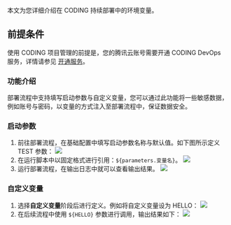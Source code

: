 本文为您详细介绍在 CODING 持续部署中的环境变量。

## 前提条件
使用 CODING 项目管理的前提是，您的腾讯云账号需要开通 CODING DevOps 服务，详情请参见 [开通服务](https://cloud.tencent.com/document/product/1159/44859)。 

### 功能介绍[](id:intro)
部署流程中支持填写启动参数与自定义变量，您可以通过此功能将一些敏感数据，例如账号与密码，以变量的方式注入至部署流程中，保证数据安全。

### 启动参数[](id:start-parameter)
1. 前往部署流程，在基础配置中填写启动参数名称与默认值。如下图所示定义 TEST 参数：
![](https://qcloudimg.tencent-cloud.cn/raw/0abd2eebaf01728b03a06956d0dea314.png)
2. 在运行脚本中以固定格式进行引用：`${parameters.变量名}`。
![](https://qcloudimg.tencent-cloud.cn/raw/8e0ee62477d3b0eca39e1df17e6c0c21.png)
3. 运行部署流程，在输出日志中就可以查看输出结果。
![](https://qcloudimg.tencent-cloud.cn/raw/6a4fa747f8ee261b55b14e79bac4343f.png)

### 自定义变量[](id:customize-parameter)
1. 选择**自定义变量**阶段后进行定义。例如将自定义变量设为 HELLO：
![](https://qcloudimg.tencent-cloud.cn/raw/01024f882c2f0a380193aeb3266efe62.png)
2. 在后续流程中使用 `${HELLO}` 参数进行调用，输出结果如下：
![](https://qcloudimg.tencent-cloud.cn/raw/b0923a22690145dabb10b024990abf67.png)
